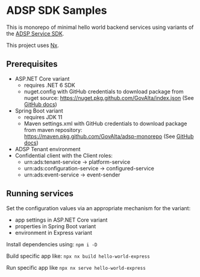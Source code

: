 # ADSP SDK Samples

This is monorepo of minimal hello world backend services using variants of the [ADSP Service SDK](https://github.com/GovAlta/adsp-monorepo).

This project uses [Nx](https://nx.dev).

## Prerequisites
- ASP.NET Core variant 
  - requires .NET 6 SDK
  - nuget.config with GitHub credentials to download package from nuget source: https://nuget.pkg.github.com/GovAlta/index.json (See [GitHub docs](https://docs.github.com/en/packages/working-with-a-github-packages-registry/working-with-the-nuget-registry))
- Spring Boot variant 
  - requires JDK 11
  - Maven settings.xml with GitHub credentials to download package from maven repository: https://maven.pkg.github.com/GovAlta/adsp-monorepo (See [GitHub docs](https://docs.github.com/en/packages/working-with-a-github-packages-registry/working-with-the-apache-maven-registry))
- ADSP Tenant environment
- Confidential client with the Client roles:
  - urn:ads:tenant-service -> platform-service
  - urn:ads:configuration-service -> configured-service
  - urn:ads:event-service -> event-sender



## Running services

Set the configuration values via an appropriate mechanism for the variant:
- app settings in ASP.NET Core variant
- properties in Spring Boot variant
- environment in Express variant

Install dependencies using: `npm i -D`

Build specific app like: `npx nx build hello-world-express`

Run specific app like `npx nx serve hello-world-express`
